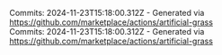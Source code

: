 Commits: 2024-11-23T15:18:00.312Z - Generated via https://github.com/marketplace/actions/artificial-grass
<br>
Commits: 2024-11-23T15:18:00.312Z - Generated via https://github.com/marketplace/actions/artificial-grass
<br>
